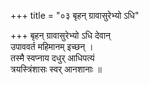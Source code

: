 +++
title = "०३ बृहन् ग्रावासुरेभ्यो ऽधि"

+++
बृहन् ग्रावासुरेभ्यो ऽधि देवान्  
उपाववर्त महिमानम् इच्छन् ।  
तस्मै स्वप्नाय दधुर् आधिपत्यं  
त्रयस्त्रिंशासः स्वर् आनशानाः ॥